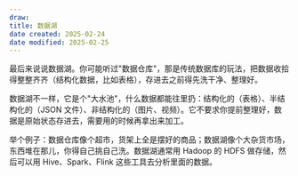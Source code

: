 ```yaml
---
draw:
title: 数据湖
date created: 2025-02-24
date modified: 2025-02-25
---
```


最后来说说数据湖。你可能听过"数据仓库"，那是传统数据库的玩法，把数据收拾得整整齐齐（结构化数据，比如表格），存进去之前得先洗干净、整理好。

数据湖不一样，它是个"大水池"，什么数据都能往里扔：结构化的（表格）、半结构化的（JSON 文件）、非结构化的（图片、视频）。它不要求你提前整理好，数据是原始状态存进去，需要用的时候再拿出来加工。

举个例子：数据仓库像个超市，货架上全是摆好的商品；数据湖像个大杂货市场，东西堆在那儿，你得自己挑自己洗。数据湖通常用 Hadoop 的 HDFS 做存储，然后可以用 Hive、Spark、Flink 这些工具去分析里面的数据。
